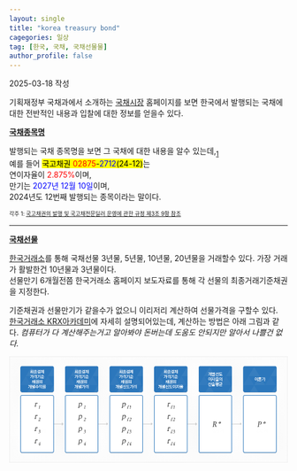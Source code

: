 ```yaml
---
layout: single
title: "korea treasury bond"
cagegories: 일상
tag: [한국, 국채, 국채선물물]
author_profile: false
---
```

<p>2025-03-18 작성</p>

<p>기획재정부 국채과에서 소개하는 <a href="https://ktb.moef.go.kr/">국채시장</a> 홈페이지를 보면 한국에서 발행되는 국채에 대한 전반적인 내용과 입찰에 대한 정보를 얻을수 있다.</p>

<p><b><u>국채종목명</u></b></p>
<p>발행되는 국채 종목명을 보면 그 국채에 대한 내용을 알수 있는데,<sub><a href="#footnote1">1</a></sub><br/> 
예를 들어 <mark>국고채권 <span style="color:red;">02875</span>-<span style="color:blue;">2712</span>(24-12)</mark>는<br/>
연이자율이 <span style="color:red;">2.875%</span>이며,<br/>
만기는 <span style="color:blue;">2027년 12월 10일</span>이며,<br/>
2024년도 12번째 발행되는 종목이라는 말이다.</p>
<footer>
    <p id="footnote1" style="font-size:70%">
        각주 1: <a href="https://www.law.go.kr/행정규칙/국고채권의발행및국고채전문딜러운영에관한규정/(2025-7,20250227)/제3조">국고채권의 발행 및 국고채전문딜러 운영에 관한 규정 제3조 9항 참조</a>
    </p>
</footer>
<hr color="black">

<p><b><u>국채선물</u></b></p>
<p><a href="https://open.krx.co.kr/">한국거래소</a>를 통해 국채선물 3년물, 5년물, 10년물, 20년물을 거래할수 있다. 가장 거래가 활발한건 10년물과 3년물이다.<br/>선물만기 6개월전쯤 한국거래소 홈페이지 보도자료를 통해 각 선물의 최종거래기준채권을 지정한다.</p>
<p>기준채권과 선물만기가 같을수가 없으니 이리저리 계산하여 선물가격을 구할수 있다.<br/>
<a href="https://main.krxverse.co.kr/krx-academy/derivative/easytoknow#lnk">한국거래소 KRX아카데미</a>에 자세히 설명되어있는데, 계산하는 방법은 아래 그림과 같다. <I>컴퓨터가 다 계산해주는거고 알아봐야 돈버는데 도움도 안되지만 알아서 나쁠건 없다.</I></p>
<img src="/assets/images\2025-03-18-korea_treasury_bond\future_caculation.png" align="center"><br/>

